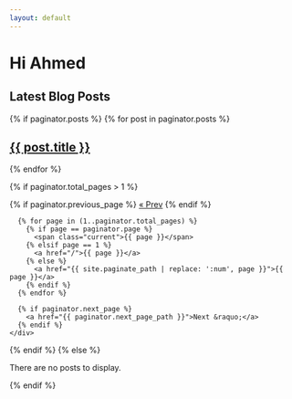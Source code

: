 ```yaml
---
layout: default
---
```


# Hi Ahmed

## Latest Blog Posts
{% if paginator.posts %}
  {% for post in paginator.posts %}
    <h2><a href="{{ post.url }}">{{ post.title }}</a></h2>
  {% endfor %}

  {% if paginator.total_pages > 1 %}
    <div class="pagination">
      {% if paginator.previous_page %}
        <a href="{{ paginator.previous_page_path }}">&laquo; Prev</a>
      {% endif %}

      {% for page in (1..paginator.total_pages) %}
        {% if page == paginator.page %}
          <span class="current">{{ page }}</span>
        {% elsif page == 1 %}
          <a href="/">{{ page }}</a>
        {% else %}
          <a href="{{ site.paginate_path | replace: ':num', page }}">{{ page }}</a>
        {% endif %}
      {% endfor %}

      {% if paginator.next_page %}
        <a href="{{ paginator.next_page_path }}">Next &raquo;</a>
      {% endif %}
    </div>
  {% endif %}
{% else %}
  <p>There are no posts to display.</p>
{% endif %}